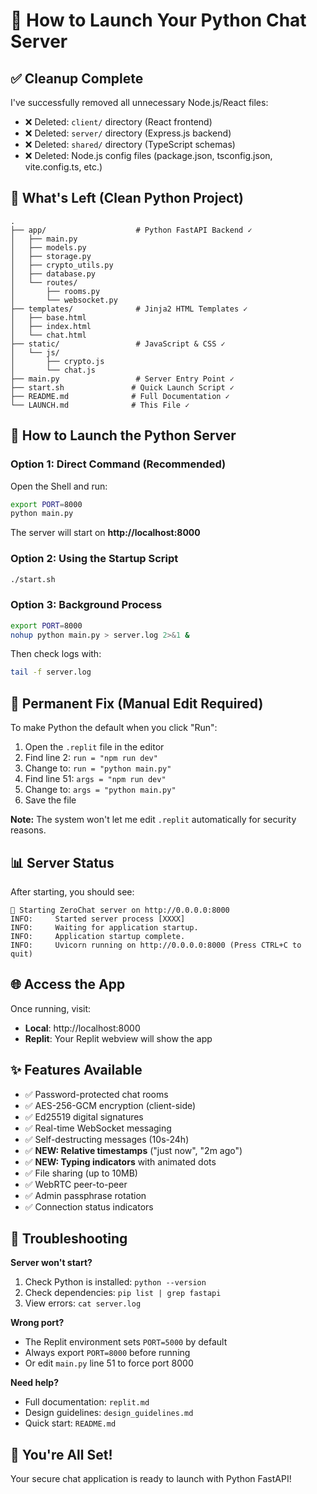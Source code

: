 # 🚀 How to Launch Your Python Chat Server

## ✅ Cleanup Complete

I've successfully removed all unnecessary Node.js/React files:
- ❌ Deleted: `client/` directory (React frontend)
- ❌ Deleted: `server/` directory (Express.js backend)  
- ❌ Deleted: `shared/` directory (TypeScript schemas)
- ❌ Deleted: Node.js config files (package.json, tsconfig.json, vite.config.ts, etc.)

## 📂 What's Left (Clean Python Project)

```
.
├── app/                    # Python FastAPI Backend ✓
│   ├── main.py
│   ├── models.py
│   ├── storage.py
│   ├── crypto_utils.py
│   ├── database.py
│   └── routes/
│       ├── rooms.py
│       └── websocket.py
├── templates/              # Jinja2 HTML Templates ✓
│   ├── base.html
│   ├── index.html
│   └── chat.html
├── static/                 # JavaScript & CSS ✓
│   └── js/
│       ├── crypto.js
│       └── chat.js
├── main.py                 # Server Entry Point ✓
├── start.sh               # Quick Launch Script ✓
├── README.md              # Full Documentation ✓
└── LAUNCH.md              # This File ✓
```

## 🎯 How to Launch the Python Server

### Option 1: Direct Command (Recommended)

Open the Shell and run:

```bash
export PORT=8000
python main.py
```

The server will start on **http://localhost:8000**

### Option 2: Using the Startup Script

```bash
./start.sh
```

### Option 3: Background Process

```bash
export PORT=8000
nohup python main.py > server.log 2>&1 &
```

Then check logs with:
```bash
tail -f server.log
```

## 🔧 Permanent Fix (Manual Edit Required)

To make Python the default when you click "Run":

1. Open the `.replit` file in the editor
2. Find line 2: `run = "npm run dev"`
3. Change to: `run = "python main.py"`
4. Find line 51: `args = "npm run dev"`
5. Change to: `args = "python main.py"`
6. Save the file

**Note:** The system won't let me edit `.replit` automatically for security reasons.

## 📊 Server Status

After starting, you should see:

```
🚀 Starting ZeroChat server on http://0.0.0.0:8000
INFO:     Started server process [XXXX]
INFO:     Waiting for application startup.
INFO:     Application startup complete.
INFO:     Uvicorn running on http://0.0.0.0:8000 (Press CTRL+C to quit)
```

## 🌐 Access the App

Once running, visit:
- **Local**: http://localhost:8000
- **Replit**: Your Replit webview will show the app

## ✨ Features Available

- ✅ Password-protected chat rooms
- ✅ AES-256-GCM encryption (client-side)
- ✅ Ed25519 digital signatures
- ✅ Real-time WebSocket messaging
- ✅ Self-destructing messages (10s-24h)
- ✅ **NEW: Relative timestamps** ("just now", "2m ago")
- ✅ **NEW: Typing indicators** with animated dots
- ✅ File sharing (up to 10MB)
- ✅ WebRTC peer-to-peer
- ✅ Admin passphrase rotation
- ✅ Connection status indicators

## 🐛 Troubleshooting

**Server won't start?**
1. Check Python is installed: `python --version`
2. Check dependencies: `pip list | grep fastapi`
3. View errors: `cat server.log`

**Wrong port?**
- The Replit environment sets `PORT=5000` by default
- Always export `PORT=8000` before running
- Or edit `main.py` line 51 to force port 8000

**Need help?**
- Full documentation: `replit.md`
- Design guidelines: `design_guidelines.md`
- Quick start: `README.md`

## 🎉 You're All Set!

Your secure chat application is ready to launch with Python FastAPI!
